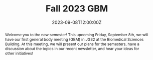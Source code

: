 ---
title: Fall 2023 GBM

event: Fall 2023 General Body Meeting
event_url: https://www.linkedin.com/events/paseinfosessionandwelcomemeetin7103042700131651584/

location: BMS JG32
address:
  street: 1275 Center Drive
  city: Gainesville
  region: FL
  postcode: '32611'
  country: United States

summary: Join us for our first GBM of the Fall 2023 semester.
abstract: 'Welcome you to the new semester! This upcoming Friday, September 8th, we will have our first general body meeting (GBM) in JG32 at the Biomedical Sciences Building. At this meeting, we will present our plans for the semesters, have a discussion about the topics in our recent newsletter, and hear your ideas for other initiatives!'

# Talk start and end times.
#   End time can optionally be hidden by prefixing the line with `#`.
date: '2023-09-08T12:00:00Z'
date_end: '2023-09-08T13:00:00Z'
all_day: false

# Schedule page publish date (NOT talk date).
publishDate: '2023-08-25T00:00:00Z'

authors: []
tags: []

# Is this a featured talk? (true/false)
featured: false

image:
  caption: ''
  focal_point: Right

url_code: ''
url_pdf: ''
url_slides: ''
url_video: ''

# Markdown Slides (optional).
#   Associate this talk with Markdown slides.
#   Simply enter your slide deck's filename without extension.
#   E.g. `slides = "example-slides"` references `content/slides/example-slides.md`.
#   Otherwise, set `slides = ""`.
slides:

# Projects (optional).
#   Associate this post with one or more of your projects.
#   Simply enter your project's folder or file name without extension.
#   E.g. `projects = ["internal-project"]` references `content/project/deep-learning/index.md`.
#   Otherwise, set `projects = []`.
projects:
---